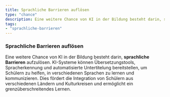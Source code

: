 ```yaml
---
title: Sprachliche Barrieren auflösen
type: "chance"
description: Eine weitere Chance von KI in der Bildung besteht darin, sprachliche Barrieren aufzulösen.
tags:
- "sprachliche-barrieren"
---
```


### Sprachliche Barrieren auflösen

Eine weitere Chance von KI in der Bildung besteht darin, **sprachliche Barrieren** aufzulösen. KI-Systeme können Übersetzungstools, Spracherkennung und automatisierte Untertitelung bereitstellen, um Schülern zu helfen, in verschiedenen Sprachen zu lernen und kommunizieren. Dies fördert die Integration von Schülern aus verschiedenen Ländern und Kulturkreisen und ermöglicht ein grenzüberschreitendes Lernen.
